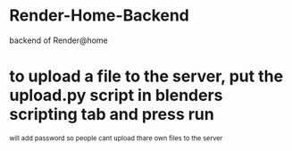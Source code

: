 # Render-Home-Backend
backend of Render@home

<h1>to upload a file to the server, put the upload.py script in blenders scripting tab and press run</h1>

<small>will add password so people cant upload thare own files to the server</small>
